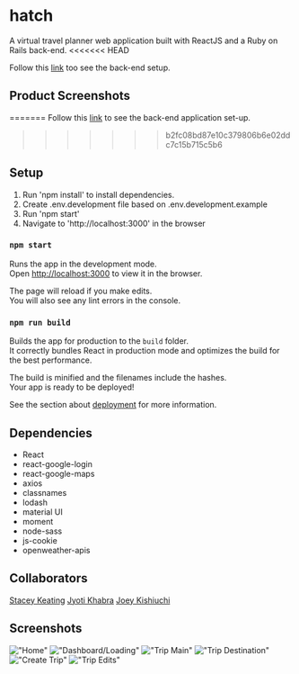 # hatch

A virtual travel planner web application built with ReactJS and a Ruby on Rails back-end.
<<<<<<< HEAD

Follow this [link]() too see the back-end setup.

## Product Screenshots
=======
Follow this [link](https://github.com/joeykishiuchi/hatchAPI) to see the back-end application set-up.
>>>>>>> b2fc08bd87e10c379806b6e02ddc7c15b715c5b6

## Setup

1. Run 'npm install' to install dependencies.
2. Create .env.development file based on .env.development.example
3. Run 'npm start'
4. Navigate to 'http://localhost:3000' in the browser

### `npm start`

Runs the app in the development mode.<br />
Open [http://localhost:3000](http://localhost:3000) to view it in the browser.

The page will reload if you make edits.<br />
You will also see any lint errors in the console.

### `npm run build`

Builds the app for production to the `build` folder.<br />
It correctly bundles React in production mode and optimizes the build for the best performance.

The build is minified and the filenames include the hashes.<br />
Your app is ready to be deployed!

See the section about [deployment](https://facebook.github.io/create-react-app/docs/deployment) for more information.

## Dependencies

- React
- react-google-login
- react-google-maps
- axios
- classnames
- lodash
- material UI
- moment
- node-sass
- js-cookie
- openweather-apis

## Collaborators

[Stacey Keating](https://github.com/staceykeating/)
[Jyoti Khabra](https://github.com/jyotikhabra)
[Joey Kishiuchi](https://github.com/joeykishiuchi)

## Screenshots

!["Home"](https://github.com/JyotiKhabra/hatch/blob/master/Docs/HomePage.gif)
!["Dashboard/Loading"](https://github.com/JyotiKhabra/hatch/blob/master/Docs/Dashboard.gif)
!["Trip Main"](https://github.com/JyotiKhabra/hatch/blob/master/Docs/TripMain.gif)
!["Trip Destination"](https://github.com/JyotiKhabra/hatch/blob/master/Docs/TripTabs.gif)
!["Create Trip"](https://github.com/JyotiKhabra/hatch/blob/master/Docs/CreateTrip.gif)
!["Trip Edits"](https://github.com/JyotiKhabra/hatch/blob/master/Docs/EditNewTrip.gif)
